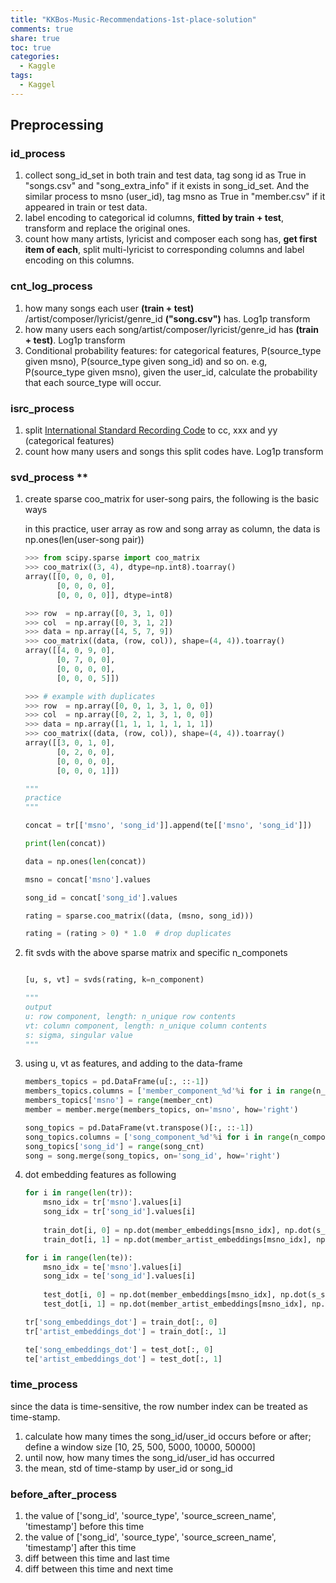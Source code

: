 ```yaml
---
title: "KKBos-Music-Recommendations-1st-place-solution"
comments: true
share: true
toc: true
categories:
  - Kaggle
tags:
  - Kaggel
---
```


## Preprocessing

### id_process

1. collect song_id_set in both train and test data, tag song id as True in "songs.csv" and "song_extra_info" if it exists in song_id_set. And the similar process to msno (user_id), tag msno as True in "member.csv" if it appeared in train or test data.
2. label encoding to categorical id columns, **fitted by train + test**, transform and replace the original ones.
3. count how many artists, lyricist and composer each song has, **get first item of each**, split multi-lyricist to corresponding columns and label encoding on this columns.

### cnt_log_process

1. how many songs each user **(train + test)** /artist/composer/lyricist/genre_id **("song.csv")** has.  Log1p transform
2. how many users each song/artist/composer/lyricist/genre_id has **(train + test)**. Log1p transform
3. Conditional probability features: for categorical features, P(source_type given msno), P(source_type given song_id) and so on. e.g, P(source_type given msno), given the user_id, calculate the probability that each source_type will occur.

### isrc_process

1. split [International Standard Recording Code](https://en.wikipedia.org/wiki/International_Standard_Recording_Code) to cc, xxx and yy (categorical features)
2. count how many users and songs this split codes have.  Log1p transform

### svd_process **

1. create sparse coo_matrix for user-song pairs, the following is the basic ways

   in this practice, user array as row and song array as column, the data is np.ones(len(user-song pair))

   ```python
   >>> from scipy.sparse import coo_matrix
   >>> coo_matrix((3, 4), dtype=np.int8).toarray()
   array([[0, 0, 0, 0],
          [0, 0, 0, 0],
          [0, 0, 0, 0]], dtype=int8)

   >>> row  = np.array([0, 3, 1, 0])
   >>> col  = np.array([0, 3, 1, 2])
   >>> data = np.array([4, 5, 7, 9])
   >>> coo_matrix((data, (row, col)), shape=(4, 4)).toarray()
   array([[4, 0, 9, 0],
          [0, 7, 0, 0],
          [0, 0, 0, 0],
          [0, 0, 0, 5]])

   >>> # example with duplicates
   >>> row  = np.array([0, 0, 1, 3, 1, 0, 0])
   >>> col  = np.array([0, 2, 1, 3, 1, 0, 0])
   >>> data = np.array([1, 1, 1, 1, 1, 1, 1])
   >>> coo_matrix((data, (row, col)), shape=(4, 4)).toarray()
   array([[3, 0, 1, 0],
          [0, 2, 0, 0],
          [0, 0, 0, 0],
          [0, 0, 0, 1]])

   """
   practice
   """

   concat = tr[['msno', 'song_id']].append(te[['msno', 'song_id']])

   print(len(concat))

   data = np.ones(len(concat))

   msno = concat['msno'].values

   song_id = concat['song_id'].values

   rating = sparse.coo_matrix((data, (msno, song_id)))

   rating = (rating > 0) * 1.0  # drop duplicates

   ```

2. fit svds with the above sparse matrix and specific n_componets

   ```python

   [u, s, vt] = svds(rating, k=n_component)

   """
   output
   u: row component, length: n_unique row contents
   vt: column component, length: n_unique column contents
   s: sigma, singular value 
   """
   ```


3. using u, vt as features, and adding to the data-frame

   ```python
   members_topics = pd.DataFrame(u[:, ::-1])
   members_topics.columns = ['member_component_%d'%i for i in range(n_component)]
   members_topics['msno'] = range(member_cnt)
   member = member.merge(members_topics, on='msno', how='right')

   song_topics = pd.DataFrame(vt.transpose()[:, ::-1])
   song_topics.columns = ['song_component_%d'%i for i in range(n_component)]
   song_topics['song_id'] = range(song_cnt)
   song = song.merge(song_topics, on='song_id', how='right')
   ```

4. dot embedding features as following

   ```python
   for i in range(len(tr)):
       msno_idx = tr['msno'].values[i]
       song_idx = tr['song_id'].values[i]
       
       train_dot[i, 0] = np.dot(member_embeddings[msno_idx], np.dot(s_song, song_embeddings[song_idx]))
       train_dot[i, 1] = np.dot(member_artist_embeddings[msno_idx], np.dot(s_artist, song_artist_embeddings[song_idx]))

   for i in range(len(te)):
       msno_idx = te['msno'].values[i]
       song_idx = te['song_id'].values[i]
       
       test_dot[i, 0] = np.dot(member_embeddings[msno_idx], np.dot(s_song, song_embeddings[song_idx]))
       test_dot[i, 1] = np.dot(member_artist_embeddings[msno_idx], np.dot(s_artist, song_artist_embeddings[song_idx]))

   tr['song_embeddings_dot'] = train_dot[:, 0]
   tr['artist_embeddings_dot'] = train_dot[:, 1]

   te['song_embeddings_dot'] = test_dot[:, 0]
   te['artist_embeddings_dot'] = test_dot[:, 1]
   ```


### time_process

since the data is time-sensitive, the row number index can be treated as time-stamp.

1. calculate how many times the song_id/user_id occurs before or after; define a window size [10, 25, 500, 5000, 10000, 50000]
2. until now, how many times the song_id/user_id has occurred
3. the mean, std of time-stamp by user_id or song_id

### before_after_process

1. the value of ['song_id', 'source_type', 'source_screen_name', 'timestamp'] before this time
2. the value of ['song_id', 'source_type', 'source_screen_name', 'timestamp'] after this time
3. diff between this time and last time
4. diff between this time and next time